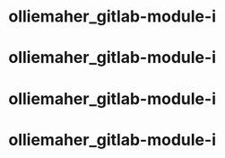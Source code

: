 # olliemaher_gitlab-module-i
# olliemaher_gitlab-module-i
# olliemaher_gitlab-module-i
# olliemaher_gitlab-module-i
